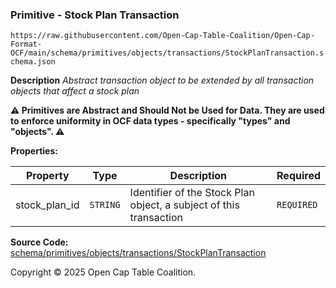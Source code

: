 ### Primitive - Stock Plan Transaction

`https://raw.githubusercontent.com/Open-Cap-Table-Coalition/Open-Cap-Format-OCF/main/schema/primitives/objects/transactions/StockPlanTransaction.schema.json`

**Description** _Abstract transaction object to be extended by all transaction objects that affect a stock plan_

**:warning: Primitives are Abstract and Should Not be Used for Data. They are used to enforce uniformity in OCF data types - specifically "types" and "objects". :warning:**

**Properties:**

| Property      | Type     | Description                                                        | Required   |
| ------------- | -------- | ------------------------------------------------------------------ | ---------- |
| stock_plan_id | `STRING` | Identifier of the Stock Plan object, a subject of this transaction | `REQUIRED` |

**Source Code:** [schema/primitives/objects/transactions/StockPlanTransaction](../../../../../../schema/primitives/objects/transactions/StockPlanTransaction.schema.json)

Copyright © 2025 Open Cap Table Coalition.
